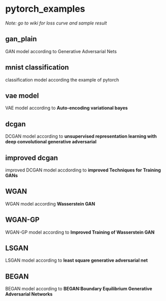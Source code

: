 # pytorch_examples

*Note: go to wiki for loss curve and sample result*

## gan_plain
GAN model according to Generative Adversarial Nets

## mnist classification
classification model according the example of pytorch

## vae model
VAE model according to **Auto-encoding variational bayes**

## dcgan
DCGAN model according to **unsupervised representation learning with deep convolutional generative adversarial**

## improved dcgan
improved DCGAN model accdording to **improved Techniques for Training GANs**

## WGAN
WGAN model according **Wasserstein GAN**

## WGAN-GP
WGAN-GP model according to **Improved Training of Wasserstein GAN**

## LSGAN
LSGAN model according to **least square generative adversarial net**

## BEGAN
BEGAN model according to **BEGAN:Boundary Equilibrium Generative Adversarial Networks**
